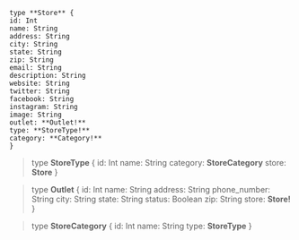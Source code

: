 ```
type **Store** {
id: Int
name: String
address: String
city: String
state: String
zip: String
email: String
description: String
website: String
twitter: String
facebook: String
instagram: String
image: String
outlet: **Outlet!**
type: **StoreType!**
category: **Category!**
}
```

> type **StoreType** {
> id: Int
> name: String
> category: **StoreCategory**
> store: **Store**
> }

> type **Outlet** {
> id: Int
> name: String
> address: String
> phone_number: String
> city: String
> state: String
> status: Boolean
> zip: String
> store: **Store!**
> }

> type **StoreCategory** {
> id: Int
> name: String
> type: **StoreType**
> }